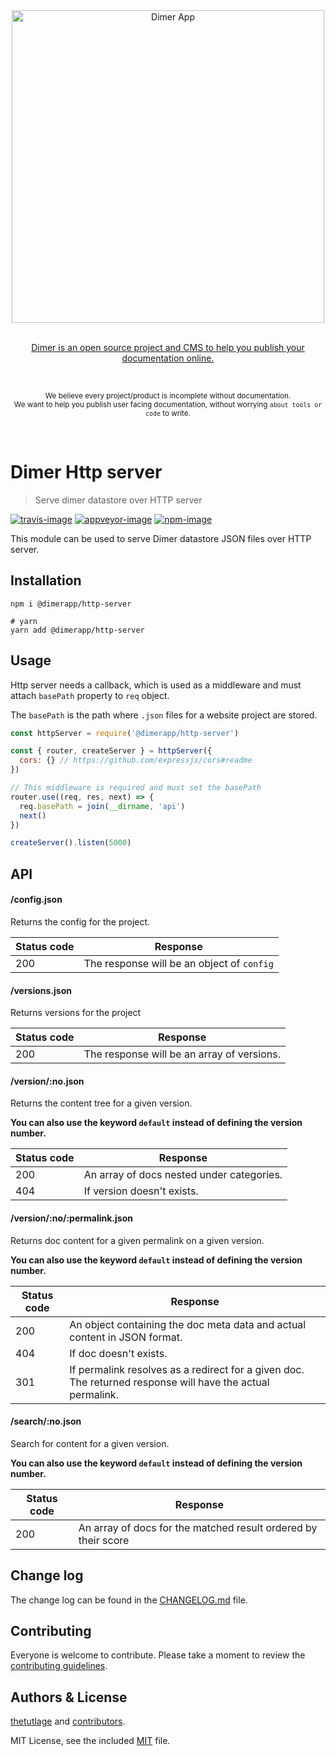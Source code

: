 <div align="center">
  <div>
    <img width="500" src="https://res.cloudinary.com/adonisjs/image/upload/q_100/v1532274184/Dimer_Readme_Banner_lyy7wv.svg" alt="Dimer App">
  </div>
  <br>
  <p>
    <a href="https://dimerapp.com/what-is-dimer">
      Dimer is an open source project and CMS to help you publish your documentation online.
    </a>
  </p>
  <br>
  <p>
    <sub>We believe every project/product is incomplete without documentation. <br /> We want to help you publish user facing documentation, without worrying <code>about tools or code</code> to write.</sub>
  </p>
  <br>
</div>

# Dimer Http server
> Serve dimer datastore over HTTP server

[![travis-image]][travis-url]
[![appveyor-image]][appveyor-url]
[![npm-image]][npm-url]

This module can be used to serve Dimer datastore JSON files over HTTP server.


## Installation

```shell
npm i @dimerapp/http-server

# yarn
yarn add @dimerapp/http-server
```

## Usage

Http server needs a callback, which is used as a middleware and must attach `basePath` property to `req` object.

The `basePath` is the path where `.json` files for a website project are stored.

```js
const httpServer = require('@dimerapp/http-server')

const { router, createServer } = httpServer({
  cors: {} // https://github.com/expressjs/cors#readme
})

// This middleware is required and must set the basePath
router.use((req, res, next) => {
  req.basePath = join(__dirname, 'api')
  next()
})

createServer().listen(5000)
```

## API

#### /config.json
Returns the config for the project.

| Status code |  Response | 
|--------------|------------|
| 200 | The response will be an object of `config` |

#### /versions.json
Returns versions for the project

| Status code |  Response | 
|--------------|------------|
| 200 | The response will be an array of versions. |


#### /version/:no.json
Returns the content tree for a given version.

**You can also use the keyword `default` instead of defining the version number.**

| Status code |  Response | 
|--------------|------------|
| 200 |  An array of docs nested under categories. |
| 404 | If version doesn't exists.

#### /version/:no/:permalink.json
Returns doc content for a given permalink on a given version.

**You can also use the keyword `default` instead of defining the version number.**

| Status code |  Response | 
|--------------|------------|
| 200 |  An object containing the doc meta data and actual content in JSON format. |
| 404 | If doc doesn't exists.
| 301 | If permalink resolves as a redirect for a given doc. The returned response will have the actual permalink.


#### /search/:no.json
Search for content for a given version.

**You can also use the keyword `default` instead of defining the version number.**

| Status code |  Response | 
|--------------|------------|
| 200 |  An array of docs for the matched result ordered by their score |


## Change log

The change log can be found in the [CHANGELOG.md](https://github.com/dimerapp/http-server/CHANGELOG.md) file.

## Contributing

Everyone is welcome to contribute. Please take a moment to review the [contributing guidelines](CONTRIBUTING.md).

## Authors & License
[thetutlage](https://github.com/thetutlage) and [contributors](https://github.com/dimerapp/http-server/graphs/contributors).

MIT License, see the included [MIT](LICENSE.md) file.

[travis-image]: https://img.shields.io/travis/dimerapp/http-server/master.svg?style=flat-square&logo=travis
[travis-url]: https://travis-ci.org/dimerapp/http-server "travis"

[appveyor-image]: https://img.shields.io/appveyor/ci/thetutlage/http-server/master.svg?style=flat-square&logo=appveyor
[appveyor-url]: https://ci.appveyor.com/project/thetutlage/http-server "appveyor"

[npm-image]: https://img.shields.io/npm/v/@dimerapp/http-server.svg?style=flat-square&logo=npm
[npm-url]: https://npmjs.org/package/@dimerapp/http-server "npm"
